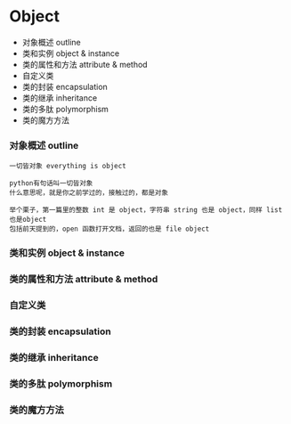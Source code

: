 # Object

- 对象概述 outline
- 类和实例 object & instance
- 类的属性和方法 attribute & method 
- 自定义类
- 类的封装 encapsulation
- 类的继承 inheritance
- 类的多肽 polymorphism
- 类的魔方方法

### 对象概述 outline

    一切皆对象 everything is object
    
    python有句话叫一切皆对象
    什么意思呢，就是你之前学过的，接触过的，都是对象
    
    举个栗子，第一篇里的整数 int 是 object，字符串 string 也是 object，同样 list 也是object 
    包括前天提到的，open 函数打开文档，返回的也是 file object
    
    

### 类和实例 object & instance

### 类的属性和方法 attribute & method 

### 自定义类

### 类的封装 encapsulation

### 类的继承 inheritance

### 类的多肽 polymorphism

### 类的魔方方法
